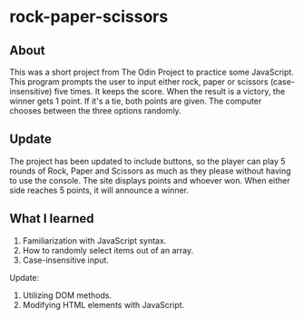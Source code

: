 # rock-paper-scissors

## About
This was a short project from The Odin Project to practice some JavaScript. This program prompts the user to input either rock, paper or scissors (case-insensitive) five times. It keeps the score. When the result is a victory, the winner gets 1 point. If it's a tie, both points are given. The computer chooses between the three options randomly.

## Update
The project has been updated to include buttons, so the player can play 5 rounds of Rock, Paper and Scissors as much as they please without having to use the console. The site displays points and whoever won. When either side reaches 5 points, it will announce a winner.

## What I learned
1. Familiarization with JavaScript syntax.
2. How to randomly select items out of an array.
3. Case-insensitive input.

Update:
1. Utilizing DOM methods.
2. Modifying HTML elements with JavaScript.
